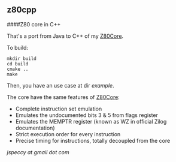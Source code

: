 ## z80cpp
####Z80 core in C++

That's a port from Java to C++ of my [Z80Core](https://github.com/jsanchezv/Z80Core).

To build:
```
mkdir build
cd build
cmake ..
make
```
Then, you have an use case at dir *example*.

The core have the same features of [Z80Core](https://github.com/jsanchezv/Z80Core):

* Complete instruction set emulation
* Emulates the undocumented bits 3 & 5 from flags register
* Emulates the MEMPTR register (known as WZ in official Zilog documentation)
* Strict execution order for every instruction
* Precise timing for instructions, totally decoupled from the core

*jspeccy at gmail dot com*
